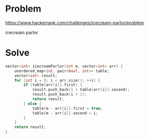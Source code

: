 # Problem
https://www.hackerrank.com/challenges/icecream-parlor/problem

icecream parlor

# Solve
```c++
vector<int> icecreamParlor(int m, vector<int> arr) {
    unordered_map<int, pair<bool, int>> table;
    vector<int> result;
    for (int i = 0; i < arr.size(); ++i) {
        if (table[arr[i]].first) {
            result.push_back(1 + table[arr[i]].second);
            result.push_back(i + 1);
            return result;
        } else {
            table[m - arr[i]].first = true;
            table[m - arr[i]].second = i;
        }
    }
    return result;
}
```
